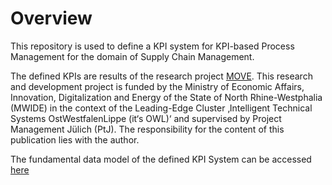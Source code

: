 # Overview

This repository is used to define a KPI system for KPI-based Process Management for the domain of Supply Chain Management.

The defined KPIs are results of the research project [MOVE](https://www.its-owl.de/die-projekte-im-ueberblick/innovationsprojekte/innovationsprojekte-1/?tx_projekte_projekte[action]=show&tx_projekte_projekte[back]=560&tx_projekte_projekte[controller]=Project&tx_projekte_projekte[project]=191&cHash=7421eec6f34d001e2d1d7c76818dff69). This research and development project is funded by the Ministry of Economic Affairs, Innovation, Digitalization and Energy of the State of North Rhine-Westphalia (MWIDE) in the context of the Leading-Edge Cluster ‚Intelligent Technical Systems OstWestfalenLippe (it‘s OWL)‘ and supervised by Project Management Jülich (PtJ). The responsibility for the content of this publication lies with the author.

The fundamental data model of the defined KPI System can be accessed [here](https://github.com/fraunhofer-iem/kpi-data-model)
